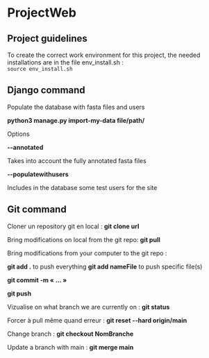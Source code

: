 # ProjectWeb

## Project guidelines

To create the correct work environment for this project, the needed installations are in the file env_install.sh :  
`source env_install.sh`

## Django command

Populate the database with fasta files and users

**python3 manage.py import-my-data file/path/**

Options

**--annotated**

Takes into account the fully annotated fasta files

**--populatewithusers**

Includes in the database some test users for the site



## Git command 

Cloner un repository git en local : **git clone url**

Bring modifications on local from the git repo:
**git pull**

Bring modifications from your computer to the git repo : 

**git add .** to push everything 
**git add nameFile** to push specific file(s)

**git commit -m « … »**

**git push**

Vizualise on what branch we are currently on :
**git status**

Forcer à pull même quand erreur :
**git reset --hard origin/main**

Change branch : 
**git checkout NomBranche**

Update a branch with main : 
**git merge main**

